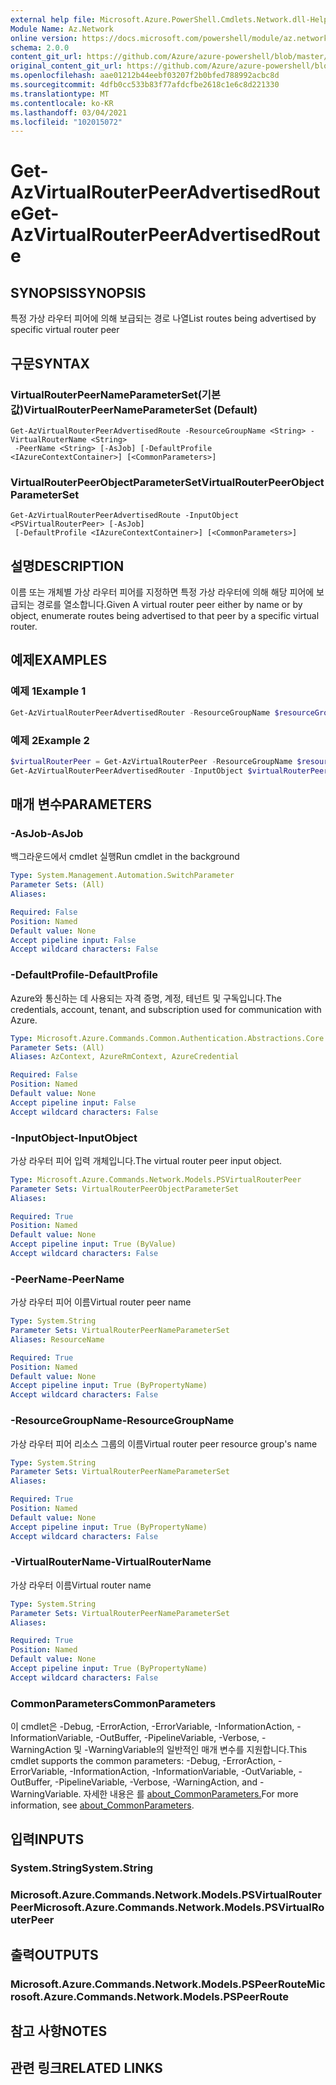 ```yaml
---
external help file: Microsoft.Azure.PowerShell.Cmdlets.Network.dll-Help.xml
Module Name: Az.Network
online version: https://docs.microsoft.com/powershell/module/az.network/get-azvirtualrouterpeeradvertisedroute
schema: 2.0.0
content_git_url: https://github.com/Azure/azure-powershell/blob/master/src/Network/Network/help/Get-AzVirtualRouterPeerAdvertisedRoute.md
original_content_git_url: https://github.com/Azure/azure-powershell/blob/master/src/Network/Network/help/Get-AzVirtualRouterPeerAdvertisedRoute.md
ms.openlocfilehash: aae01212b44eebf03207f2b0bfed788992acbc8d
ms.sourcegitcommit: 4dfb0cc533b83f77afdcfbe2618c1e6c8d221330
ms.translationtype: MT
ms.contentlocale: ko-KR
ms.lasthandoff: 03/04/2021
ms.locfileid: "102015072"
---
```

# <span data-ttu-id="8bce2-101">Get-AzVirtualRouterPeerAdvertisedRoute</span><span class="sxs-lookup"><span data-stu-id="8bce2-101">Get-AzVirtualRouterPeerAdvertisedRoute</span></span>

## <span data-ttu-id="8bce2-102">SYNOPSIS</span><span class="sxs-lookup"><span data-stu-id="8bce2-102">SYNOPSIS</span></span>
<span data-ttu-id="8bce2-103">특정 가상 라우터 피어에 의해 보급되는 경로 나열</span><span class="sxs-lookup"><span data-stu-id="8bce2-103">List routes being advertised by specific virtual router peer</span></span>

## <span data-ttu-id="8bce2-104">구문</span><span class="sxs-lookup"><span data-stu-id="8bce2-104">SYNTAX</span></span>

### <span data-ttu-id="8bce2-105">VirtualRouterPeerNameParameterSet(기본값)</span><span class="sxs-lookup"><span data-stu-id="8bce2-105">VirtualRouterPeerNameParameterSet (Default)</span></span>
```
Get-AzVirtualRouterPeerAdvertisedRoute -ResourceGroupName <String> -VirtualRouterName <String>
 -PeerName <String> [-AsJob] [-DefaultProfile <IAzureContextContainer>] [<CommonParameters>]
```

### <span data-ttu-id="8bce2-106">VirtualRouterPeerObjectParameterSet</span><span class="sxs-lookup"><span data-stu-id="8bce2-106">VirtualRouterPeerObjectParameterSet</span></span>
```
Get-AzVirtualRouterPeerAdvertisedRoute -InputObject <PSVirtualRouterPeer> [-AsJob]
 [-DefaultProfile <IAzureContextContainer>] [<CommonParameters>]
```

## <span data-ttu-id="8bce2-107">설명</span><span class="sxs-lookup"><span data-stu-id="8bce2-107">DESCRIPTION</span></span>
<span data-ttu-id="8bce2-108">이름 또는 개체별 가상 라우터 피어를 지정하면 특정 가상 라우터에 의해 해당 피어에 보급되는 경로를 열소합니다.</span><span class="sxs-lookup"><span data-stu-id="8bce2-108">Given A virtual router peer either by name or by object, enumerate routes being advertised to that peer by a specific virtual router.</span></span>

## <span data-ttu-id="8bce2-109">예제</span><span class="sxs-lookup"><span data-stu-id="8bce2-109">EXAMPLES</span></span>

### <span data-ttu-id="8bce2-110">예제 1</span><span class="sxs-lookup"><span data-stu-id="8bce2-110">Example 1</span></span>
```powershell
Get-AzVirtualRouterPeerAdvertisedRouter -ResourceGroupName $resourceGroupName -VirtualRouterName $virtualRouterName -PeerName $peerName
```

### <span data-ttu-id="8bce2-111">예제 2</span><span class="sxs-lookup"><span data-stu-id="8bce2-111">Example 2</span></span>
```powershell
$virtualRouterPeer = Get-AzVirtualRouterPeer -ResourceGroupName $resourceGroupName -VirtualRouterName $virtualRouterName -PeerName $peerName
Get-AzVirtualRouterPeerAdvertisedRouter -InputObject $virtualRouterPeer
```

## <span data-ttu-id="8bce2-112">매개 변수</span><span class="sxs-lookup"><span data-stu-id="8bce2-112">PARAMETERS</span></span>

### <span data-ttu-id="8bce2-113">-AsJob</span><span class="sxs-lookup"><span data-stu-id="8bce2-113">-AsJob</span></span>
<span data-ttu-id="8bce2-114">백그라운드에서 cmdlet 실행</span><span class="sxs-lookup"><span data-stu-id="8bce2-114">Run cmdlet in the background</span></span>

```yaml
Type: System.Management.Automation.SwitchParameter
Parameter Sets: (All)
Aliases:

Required: False
Position: Named
Default value: None
Accept pipeline input: False
Accept wildcard characters: False
```

### <span data-ttu-id="8bce2-115">-DefaultProfile</span><span class="sxs-lookup"><span data-stu-id="8bce2-115">-DefaultProfile</span></span>
<span data-ttu-id="8bce2-116">Azure와 통신하는 데 사용되는 자격 증명, 계정, 테넌트 및 구독입니다.</span><span class="sxs-lookup"><span data-stu-id="8bce2-116">The credentials, account, tenant, and subscription used for communication with Azure.</span></span>

```yaml
Type: Microsoft.Azure.Commands.Common.Authentication.Abstractions.Core.IAzureContextContainer
Parameter Sets: (All)
Aliases: AzContext, AzureRmContext, AzureCredential

Required: False
Position: Named
Default value: None
Accept pipeline input: False
Accept wildcard characters: False
```

### <span data-ttu-id="8bce2-117">-InputObject</span><span class="sxs-lookup"><span data-stu-id="8bce2-117">-InputObject</span></span>
<span data-ttu-id="8bce2-118">가상 라우터 피어 입력 개체입니다.</span><span class="sxs-lookup"><span data-stu-id="8bce2-118">The virtual router peer input object.</span></span>

```yaml
Type: Microsoft.Azure.Commands.Network.Models.PSVirtualRouterPeer
Parameter Sets: VirtualRouterPeerObjectParameterSet
Aliases:

Required: True
Position: Named
Default value: None
Accept pipeline input: True (ByValue)
Accept wildcard characters: False
```

### <span data-ttu-id="8bce2-119">-PeerName</span><span class="sxs-lookup"><span data-stu-id="8bce2-119">-PeerName</span></span>
<span data-ttu-id="8bce2-120">가상 라우터 피어 이름</span><span class="sxs-lookup"><span data-stu-id="8bce2-120">Virtual router peer name</span></span>

```yaml
Type: System.String
Parameter Sets: VirtualRouterPeerNameParameterSet
Aliases: ResourceName

Required: True
Position: Named
Default value: None
Accept pipeline input: True (ByPropertyName)
Accept wildcard characters: False
```

### <span data-ttu-id="8bce2-121">-ResourceGroupName</span><span class="sxs-lookup"><span data-stu-id="8bce2-121">-ResourceGroupName</span></span>
<span data-ttu-id="8bce2-122">가상 라우터 피어 리소스 그룹의 이름</span><span class="sxs-lookup"><span data-stu-id="8bce2-122">Virtual router peer resource group's name</span></span>

```yaml
Type: System.String
Parameter Sets: VirtualRouterPeerNameParameterSet
Aliases:

Required: True
Position: Named
Default value: None
Accept pipeline input: True (ByPropertyName)
Accept wildcard characters: False
```

### <span data-ttu-id="8bce2-123">-VirtualRouterName</span><span class="sxs-lookup"><span data-stu-id="8bce2-123">-VirtualRouterName</span></span>
<span data-ttu-id="8bce2-124">가상 라우터 이름</span><span class="sxs-lookup"><span data-stu-id="8bce2-124">Virtual router name</span></span>

```yaml
Type: System.String
Parameter Sets: VirtualRouterPeerNameParameterSet
Aliases:

Required: True
Position: Named
Default value: None
Accept pipeline input: True (ByPropertyName)
Accept wildcard characters: False
```

### <span data-ttu-id="8bce2-125">CommonParameters</span><span class="sxs-lookup"><span data-stu-id="8bce2-125">CommonParameters</span></span>
<span data-ttu-id="8bce2-126">이 cmdlet은 -Debug, -ErrorAction, -ErrorVariable, -InformationAction, -InformationVariable, -OutBuffer, -PipelineVariable, -Verbose, -WarningAction 및 -WarningVariable의 일반적인 매개 변수를 지원합니다.</span><span class="sxs-lookup"><span data-stu-id="8bce2-126">This cmdlet supports the common parameters: -Debug, -ErrorAction, -ErrorVariable, -InformationAction, -InformationVariable, -OutVariable, -OutBuffer, -PipelineVariable, -Verbose, -WarningAction, and -WarningVariable.</span></span> <span data-ttu-id="8bce2-127">자세한 내용은 를 [about_CommonParameters.](http://go.microsoft.com/fwlink/?LinkID=113216)</span><span class="sxs-lookup"><span data-stu-id="8bce2-127">For more information, see [about_CommonParameters](http://go.microsoft.com/fwlink/?LinkID=113216).</span></span>

## <span data-ttu-id="8bce2-128">입력</span><span class="sxs-lookup"><span data-stu-id="8bce2-128">INPUTS</span></span>

### <span data-ttu-id="8bce2-129">System.String</span><span class="sxs-lookup"><span data-stu-id="8bce2-129">System.String</span></span>

### <span data-ttu-id="8bce2-130">Microsoft.Azure.Commands.Network.Models.PSVirtualRouterPeer</span><span class="sxs-lookup"><span data-stu-id="8bce2-130">Microsoft.Azure.Commands.Network.Models.PSVirtualRouterPeer</span></span>

## <span data-ttu-id="8bce2-131">출력</span><span class="sxs-lookup"><span data-stu-id="8bce2-131">OUTPUTS</span></span>

### <span data-ttu-id="8bce2-132">Microsoft.Azure.Commands.Network.Models.PSPeerRoute</span><span class="sxs-lookup"><span data-stu-id="8bce2-132">Microsoft.Azure.Commands.Network.Models.PSPeerRoute</span></span>

## <span data-ttu-id="8bce2-133">참고 사항</span><span class="sxs-lookup"><span data-stu-id="8bce2-133">NOTES</span></span>

## <span data-ttu-id="8bce2-134">관련 링크</span><span class="sxs-lookup"><span data-stu-id="8bce2-134">RELATED LINKS</span></span>

